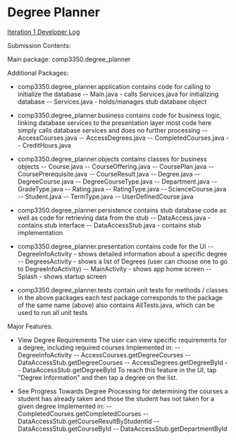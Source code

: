 # Degree Planner

[Iteration 1 Developer Log](https://docs.google.com/document/d/1VlnjG8H_lTQEfeJ99SGC2vxbQOdTMdJD4wwznMJKhIU/edit?usp=sharing)

Submission Contents:

Main package: comp3350.degree_planner

Additional Packages:

- comp3350.degree_planner.application
  contains code for calling to initialize the database
  -- Main.java - calls Services.java for initializing database
  -- Services.java - holds/manages stub database object

- comp3350.degree_planner.business
  contains code for business logic, linking database services to the presentation layer
  most code here simply calls database services and does no further processing
  -- AccessCourses.java
  -- AccessDegrees.java
  -- CompletedCourses.java
  -- CreditHours.java

- comp3350.degree_planner.objects
  contains classes for business objects
  -- Course.java
  -- CourseOffering.java
  -- CoursePlan.java
  -- CoursePrerequisite.java
  -- CourseResult.java
  -- Degree.java
  -- DegreeCourse.java
  -- DegreeCourseType.java
  -- Department.java
  -- GradeType.java
  -- Rating.java
  -- RatingType.java
  -- ScienceCourse.java
  -- Student.java
  -- TermType.java
  -- UserDefinedCourse.java

- comp3350.degree_planner.persistence
  contains stub database code as well as code for retrieving data from the stub
  -- DataAccess.java - contains stub interface
  -- DataAccessStub.java - contains stub implementation

- comp3350.degree_planner.presentation
  contains code for the UI
  -- DegreeInfoActivity - shows detailed information about a specific degree
  -- DegreesActivity - shows a list of Degrees (user can choose one to go to DegreeInfoActivity)
  -- MainActivity - shows app home screen
  -- Splash - shows startup screen

- comp3350.degree_planner.tests
  contain unit tests for methods / classes in the above packages
  each test package corresponds to the package of the same name (above)
  also contains AllTests.java, which can be used to run all unit tests

Major Features:

- View Degree Requirements
  The user can view specific requirements for a degree, including required courses
  Implemented in:
  -- DegreeInfoActivity
  -- AccessCourses.getDegreeCourses
  -- DataAccessStub.getDegreeCourses
  -- AccessDegrees.getDegreeById
  -- DataAccessStub.getDegreeById
  To reach this feature in the UI, tap "Degree Information" and then tap a degree on the list.
 
- See Progress Towards Degree
  Processing for determining the courses a student has already taken and those the student has not taken for a given degree
  Implemented in:
  -- CompletedCourses.getCompletedCourses
  -- DataAccessStub.getCourseResultByStudentId
  -- DataAccessStub.getCourseById
  -- DataAccessStub.getDepartmentById
